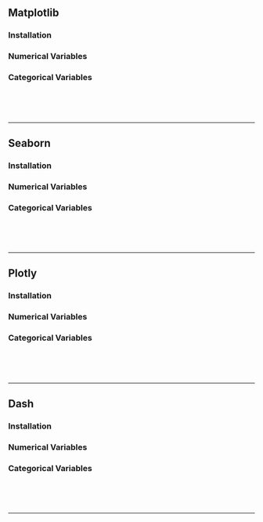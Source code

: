 ## Matplotlib
### Installation
### Numerical Variables
### Categorical Variables

<br><br><br>

---

## Seaborn
### Installation
### Numerical Variables
### Categorical Variables

<br><br><br>

---


## Plotly
### Installation
### Numerical Variables
### Categorical Variables

<br><br><br>

---


## Dash
### Installation
### Numerical Variables
### Categorical Variables

<br><br><br>

---


